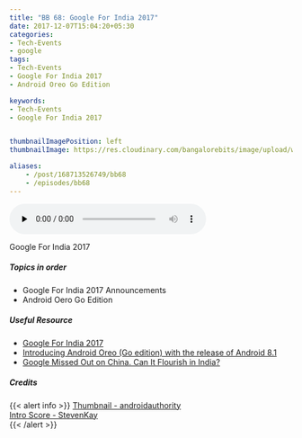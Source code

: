 ```yaml
---
title: "BB 68: Google For India 2017"
date: 2017-12-07T15:04:20+05:30
categories:
- Tech-Events
- google
tags:
- Tech-Events
- Google For India 2017
- Android Oreo Go Edition

keywords:
- Tech-Events
- Google For India 2017


thumbnailImagePosition: left
thumbnailImage: https://res.cloudinary.com/bangalorebits/image/upload/w_400,h_400,c_fill,r_max/v1517410321/bb-episode-assets/bb68-thumbnail.jpg

aliases:
    - /post/168713526749/bb68
    - /episodes/bb68
---
```

<audio controls="controls" controls style="width: 350px;" preload="none" id="audio_player"><source  src='https://audio.simplecast.com/a37de64f.mp3' type="audio/mp3">  </audio><BR>
<!-- <iframe frameborder='0' height='200px' scrolling='no' seamless src='https://embed.simplecast.com/a37de64f?color=f5f5f5' width='100%'></iframe> -->
Google For India 2017
 <!--more-->

##### Topics in order

 *   Google For India 2017 Announcements
 *   Android Oero Go Edition


##### Useful Resource
*   [Google For India 2017](https://www.youtube.com/watch?v=xCkJb8owZv4)
*   [Introducing Android Oreo (Go edition) with the release of Android 8.1](https://www.blog.google/products/android/introducing-android-oreo-go-edition/)
*   [Google Missed Out on China. Can It Flourish in India?](https://www.nytimes.com/2017/12/05/technology/google-india.html)
##### Credits

{{< alert info  >}}
  [Thumbnail - androidauthority](http://www.https://www.androidauthority.com) <BR>
  [Intro Score - StevenKay](https://plus.google.com/+StevenKay_Detachment)<BR>
{{< /alert >}}
